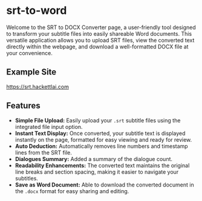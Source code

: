 # srt-to-word

Welcome to the SRT to DOCX Converter page, a user-friendly tool designed to transform your subtitle files into easily shareable Word documents. This versatile application allows you to upload SRT files, view the converted text directly within the webpage, and download a well-formatted DOCX file at your convenience.

## Example Site

https://srt.hackettlai.com

## Features

- **Simple File Upload:** Easily upload your `.srt` subtitle files using the integrated file input option.
- **Instant Text Display:** Once converted, your subtitle text is displayed instantly on the page, formatted for easy viewing and ready for review.
- **Auto Deduction:** Automatically removes line numbers and timestamp lines from the SRT file.
- **Dialogues Summary:** Added a summary of the dialogue count.
- **Readability Enhancements:** The converted text maintains the original line breaks and section spacing, making it easier to navigate your subtitles.
- **Save as Word Document:** Able to download the converted document in the `.docx` format for easy sharing and editing.
